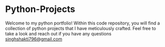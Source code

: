 # Python-Projects
Welcome to my python portfolio! Within this code repository, you will find a collection of python projects that I have meticulously crafted. Feel free to take a look and reach out if you have any questions singhshakti796@gmail.com
